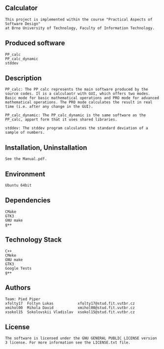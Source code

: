 ## Calculator
	This project is implemented within the course "Practical Aspects of Software Design" 
	at Brno University of Technology, Faculty of Information Technology.

## Produced software
	PP_calc
	PP_calc_dynamic
	stddev
	
## Description
	PP_calc: The PP_calc represents the main software produced by the
	source codes. It is a calculaotr with GUI, which offers two modes.
	Basic mode for basic mathematical operations and PRO mode for advanced
	mathematical operations. The PRO mode calculates the result in real
	time (i.e. after any change in the GUI).

	PP_calc_dynamic: The PP_calc_dynamic is the same software as the
	PP_calc, appart form that it uses shared libraries.

	stddev: The stddev program calculates the standard deviation of a
	sample of numbers.

## Installation, Uninstallation
	See the Manual.pdf. 

## Environment
	Ubuntu 64bit

## Dependencies
	CMake
	GTK3
	GNU make
	g++

## Technology Stack
	C++
	CMeke
	GNU make
	GTK3
	Google Tests
	g++

## Authors
	Team: Pied Piper
	xfolty17  Foltyn Lukas           xfolty17@stud.fit.vutbr.cz
	xmihol00  Mihola David           xmihol00@stud.fit.vutbr.cz
	xsokol15  Sokolovskii Vladislav  xsokol15@stud.fit.vutbr.cz


## License
	The software is licensed under the GNU GENERAL PUBLIC LICENSE version
	3 license. For more information see the LICENSE.txt file.

